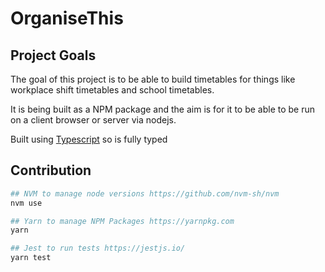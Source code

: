 # OrganiseThis

## Project Goals

The goal of this project is to be able to build timetables for things like workplace shift timetables and school timetables.

It is being built as a NPM package and the aim is for it to be able to be run on a client browser or server via nodejs.

Built using [Typescript](http://www.typescriptlang.org/) so is fully typed

## Contribution

```bash
## NVM to manage node versions https://github.com/nvm-sh/nvm
nvm use

## Yarn to manage NPM Packages https://yarnpkg.com
yarn

## Jest to run tests https://jestjs.io/
yarn test
```
